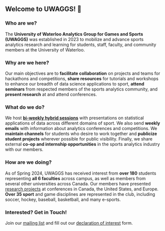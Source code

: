 ## Welcome to UWAGGS! 🦆

<!-- INSERT MASSIVE UWAGGS LOGO HERE -->

### Who are we?

The **University of Waterloo Analytics Group for Games and Sports (UWAGGS)** was established in 2023 to mobilize and advance sports analytics research and learning for students, staff, faculty, and community members at the University of Waterloo.

### Why are we here?

Our main objectives are to **facilitate collaboration** on projects and teams for hackathons and competitions, **share resources** for tutorials and workshops to enhance our breadth of data science applications to sport, **attend seminars** from respected members of the sports analytics community, and **present research** at and attend conferences.

### What do we do?

We host **[bi-weekly hybrid sessions](https://www.uwaggs.ca/sessions.html)** with presentations on statistical applications of data across different domains of sport. We also send **weekly emails** with information about analytics conferences and competitions. We **maintain channels** for students who desire to work together and **publicize student projects** wherever possible for public visibility. Finally, we share external **co-op and internship opportunities** in the sports analytics industry with our members.

### How are we doing?

As of Spring 2024, UWAGGS has received interest from **over 180** students representing **all 6 faculties** across campus, as well as members from several other universities across Canada. Our members have presented [research projects](https://www.uwaggs.ca/projects.html) at conferences in Canada, the United States, and Europe. **Over 35 sport** and game disciplines are represented in the club, including soccer, hockey, baseball, basketball, and many e-sports.

### Interested? Get in Touch!

Join our [mailing list](https://gmail.us10.list-manage.com/subscribe?u=f6e8da7174c7d317758d5e871&id=cd89def6af) and fill out our [declaration of interest](https://docs.google.com/forms/d/e/1FAIpQLScXQDcEcnyehay8hTphzvxWqyYR8fbdHV66DK5gAsAc4ZLhZw/viewform) form.
<!--

**Here are some ideas to get you started:**

🙋‍♀️ A short introduction - what is your organization all about?
🌈 Contribution guidelines - how can the community get involved?
👩‍💻 Useful resources - where can the community find your docs? Is there anything else the community should know?
🍿 Fun facts - what does your team eat for breakfast?
🧙 Remember, you can do mighty things with the power of [Markdown](https://docs.github.com/github/writing-on-github/getting-started-with-writing-and-formatting-on-github/basic-writing-and-formatting-syntax)
-->
